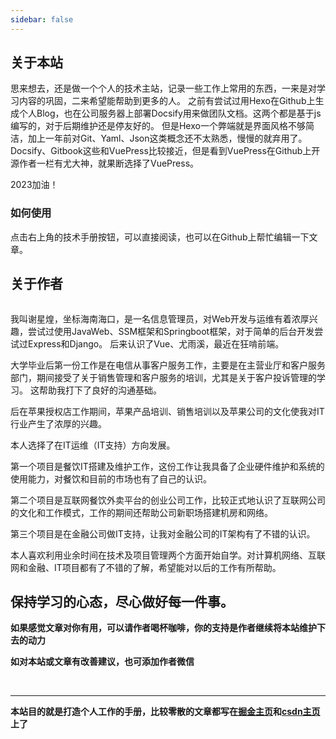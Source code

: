 ```yaml
---
sidebar: false
---
```


## 关于本站
思来想去，还是做一个个人的技术主站，记录一些工作上常用的东西，一来是对学习内容的巩固，二来希望能帮助到更多的人。
之前有尝试过用Hexo在Github上生成个人Blog，也在公司服务器上部署Docsify用来做团队文档。这两个都是基于js编写的，对于后期维护还是停友好的。
但是Hexo一个弊端就是界面风格不够简洁，加上一年前对Git、Yaml、Json这类概念还不太熟悉，慢慢的就弃用了。Docsify、Gitbook这些和VuePress比较接近，但是看到VuePress在Github上开源作者一栏有尤大神，就果断选择了VuePress。

2023加油！

### 如何使用
点击右上角的技术手册按钮，可以直接阅读，也可以在Github上帮忙编辑一下文章。

## 关于作者
<div align=center>
<img :src="$withBase('/assets/img/profile.png')" style="zoom:30%">
</div>

我叫谢星煌，坐标海南海口，是一名信息管理员，对Web开发与运维有着浓厚兴趣，尝试过使用JavaWeb、SSM框架和Springboot框架，对于简单的后台开发尝试过Express和Django。
后来认识了Vue、尤雨溪，最近在狂啃前端。

大学毕业后第一份工作是在电信从事客户服务工作，主要是在主营业厅和客户服务部门，期间接受了关于销售管理和客户服务的培训，尤其是关于客户投诉管理的学习。
这帮助我打下了良好的沟通基础。

后在苹果授权店工作期间，苹果产品培训、销售培训以及苹果公司的文化使我对IT行业产生了浓厚的兴趣。

本人选择了在IT运维（IT支持）方向发展。

第一个项目是餐饮IT搭建及维护工作，这份工作让我具备了企业硬件维护和系统的使用能力，对餐饮和目前的市场也有了自己的认识。

第二个项目是互联网餐饮外卖平台的创业公司工作，比较正式地认识了互联网公司的文化和工作模式，工作的期间还帮助公司新职场搭建机房和网络。

第三个项目是在金融公司做IT支持，让我对金融公司的IT架构有了不错的认识。

本人喜欢利用业余时间在技术及项目管理两个方面开始自学。对计算机网络、互联网和金融、IT项目都有了不错的了解，希望能对以后的工作有所帮助。

**保持学习的心态，尽心做好每一件事。**
----
**如果感觉文章对你有用，可以请作者喝杯咖啡，你的支持是作者继续将本站维护下去的动力**

**如对本站或文章有改善建议，也可添加作者微信**
<div align=center>
<img :src="$withBase('/assets/img/qrcode.jpg')" style="zoom:30%">
<img :src="$withBase('/assets/img/addme.jpg')" style="zoom:23.2%">
</div>

---
**本站目的就是打造个人工作的手册，比较零散的文章都写在[掘金主页](https://juejin.cn/user/515025701703543)和[csdn主页](https://blog.csdn.net/m0_46428800)上了**




